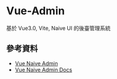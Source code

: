 # Vue-Admin

基於 Vue3.0, Vite, Naive UI 的後臺管理系統

## 參考資料

- [Vue Naive Admin](https://github.com/zclzone/vue-naive-admin)
- [Vue Naive Admin Docs](https://zclzone.github.io/vue-naive-admin-docs/)

